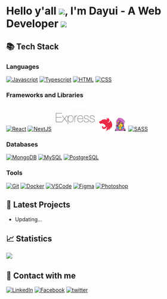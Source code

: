 <!-- Doduy291 -->

# Hello y'all <img src="https://emojis.slackmojis.com/emojis/images/1643515400/14194/hello_jump.gif?1643515400" width="40" />, I'm Dayui - A Web Developer <img src="https://emojis.slackmojis.com/emojis/images/1643514738/7421/typingcat.gif?1643514738" width="40" />

## 📚 Tech Stack

### **Languages**

<a href="" target="_blank" title="Javascript"><img src="https://img.icons8.com/fluency/48/000000/javascript.png" width="35px" alt="Javascript"></a>
<a href="" target="_blank" title="Typescript"><img src="https://img.icons8.com/color/48/000000/typescript.png" width="35px" alt="Typescript"></a>
<a href="" target="_blank" title="HTML"><img src="https://img.icons8.com/color/48/000000/html-5--v1.png" width="35px" alt="HTML"></a>
<a href="" target="_blank" title="CSS"><img src="https://img.icons8.com/color/48/000000/css3.png" width="35px" alt="CSS"></a>

### **Frameworks and Libraries**

<a href="" target="_blank" title="ReactJS"><img src="https://img.icons8.com/color/48/000000/react-native.png" width="35px" alt="React"></a>
<a href="" target="_blank" title="NextJS"><img src="https://img.icons8.com/color/48/000000/nextjs.png" width="35px" alt="NextJS"></a>
<a href="" target="_blank" title="ExpressJS"><img src="img/expressjs.png" alt="ExpressJS"></a>
<a href="" target="_blank" title="NestJS"><img src="img/nestjs-icon.svg" width="35px" alt="NestJS"></a>
<a href="" target="_blank" title="Emotion"><img src="img/emotion-icon.png" width="35px" alt="Emotion"></a>
<a href="" target="_blank" title="Sass"><img src="https://img.icons8.com/color/48/000000/sass.png" width="35px" alt="SASS"></a>

### **Databases**

<a href="" target="_blank" title="MongoDB"><img src="https://img.icons8.com/color/48/000000/mongodb.png" width="35px" alt="MongoDB"></a>
<a href="" target="_blank" title="MySQL"><img src="https://img.icons8.com/fluency/48/000000/mysql-logo.png" width="35px" alt="MySQL"></a>
<a href="" target="_blank" title="PostgreSQL"><img src="https://img.icons8.com/color/48/000000/postgreesql.png" width="35px" alt="PostgreSQL"></a>

### **Tools**

<a href="" target="_blank" title="Git"><img src="https://img.icons8.com/color/48/000000/git.png" width="35px" alt="Git"></a>
<a href="" target="_blank" title="Docker"><img src="https://img.icons8.com/color/48/000000/docker.png" width="35px" alt="Docker"></a>
<a href="" target="_blank" title="VSCode"><img src="https://img.icons8.com/color/48/000000/visual-studio-code-2019.png" width="35px" alt="VSCode"></a>
<a href="" target="_blank" title="Figma"><img src="https://img.icons8.com/color/48/000000/figma--v1.png" width="35px" alt="Figma"></a>
<a href="" target="_blank" title="Photoshop"><img src="https://img.icons8.com/color/48/000000/adobe-photoshop--v1.png" width="35px" alt="Photoshop"></a>

## 🚀 Latest Projects

- Updating...

## 📈 Statistics

<p align="left">
<img src="https://github-readme-stats.vercel.app/api/top-langs/?username=doduy291&layout=compact&theme=react&langs_count=6&" height="165" />
</p>

## 🤝 Contact with me

<a href="https://www.linkedin.com/in/duy-đỗ-37528b229/" target="_blank"><img src="https://img.shields.io/badge/LinkedIn-%230077B5.svg?&style=for-the-badge&logo=linkedin&logoColor=white" alt="LinkedIn"></a>
<a href="https://www.facebook.com/duy.date/" target="_blank"><img src="https://img.shields.io/badge/Facebook-%231877F2.svg?&style=for-the-badge&logo=facebook&logoColor=white" alt="Facebook"></a>
<a href="https://twitter.com/dayui_duy" target="_blank"><img src="https://img.shields.io/badge/twitter-%2300acee.svg?&style=for-the-badge&logo=twitter&logoColor=white" alt="twitter" /></a>

